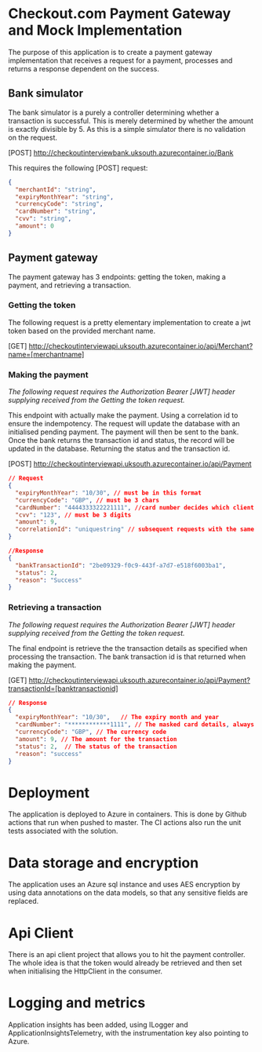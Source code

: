 # Checkout.com Payment Gateway and Mock Implementation

The purpose of this application is to create a payment gateway implementation that receives a request for a payment, processes and returns a response dependent on the success.

## Bank simulator

The bank simulator is a purely a controller determining whether a transaction is successful. This is merely determined by whether the amount is exactly divisible by 5. As this is a simple simulator there is no validation on the request.

[POST] http://checkoutinterviewbank.uksouth.azurecontainer.io/Bank

This requires the following [POST] request:
~~~json
{
  "merchantId": "string",
  "expiryMonthYear": "string",
  "currencyCode": "string",
  "cardNumber": "string",
  "cvv": "string",
  "amount": 0
}
~~~

## Payment gateway

The payment gateway has 3 endpoints: getting the token, making a payment, and retrieving a transaction.

### Getting the token

The following request is a pretty elementary implementation to create a jwt token based on the provided merchant name.

[GET] http://checkoutinterviewapi.uksouth.azurecontainer.io/api/Merchant?name=[merchantname]

### Making the payment

*The following request requires the Authorization Bearer [JWT] header supplying received from the Getting the token request.*

This endpoint with actually make the payment. Using a correlation id to ensure the indempotency. The request will update the database with an initialised pending payment. The payment will then be sent to the bank. Once the bank returns the transaction id and status, the record will be updated in the database. Returning the status and the transaction id.

[POST] http://checkoutinterviewapi.uksouth.azurecontainer.io/api/Payment


~~~json
// Request
{
  "expiryMonthYear": "10/30", // must be in this format
  "currencyCode": "GBP", // must be 3 chars
  "cardNumber": "4444333322221111", //card number decides which client to use
  "cvv": "123", // must be 3 digits
  "amount": 9,
  "correlationId": "uniquestring" // subsequent requests with the same correlation id will fail unless payment still pending
}

//Response
{
  "bankTransactionId": "2be09329-f0c9-443f-a7d7-e518f6003ba1",
  "status": 2,
  "reason": "Success"
}
~~~

### Retrieving a transaction

*The following request requires the Authorization Bearer [JWT] header supplying received from the Getting the token request.*

The final endpoint is retrieve the the transaction details as specified when processing the transaction. The bank transaction id is that returned when making the payment.

[GET] http://checkoutinterviewapi.uksouth.azurecontainer.io/api/Payment?transactionId=[banktransactionid]

~~~json
// Response
{
  "expiryMonthYear": "10/30",   // The expiry month and year 
  "cardNumber": "************1111", // The masked card details, always showing last 4 digits
  "currencyCode": "GBP", // The currency code
  "amount": 9, // The amount for the transaction
  "status": 2,  // The status of the transaction
  "reason": "success"
}
~~~

# Deployment

The application is deployed to Azure in containers. This is done by Github actions that run when pushed to master. The CI actions also run the unit tests associated with the solution. 

# Data storage and encryption

The application uses an Azure sql instance and uses AES encryption by using data annotations on the data models, so that any sensitive fields are replaced.

# Api Client

There is an api client project that allows you to hit the payment controller. The whole idea is that the token would already be retrieved and then set when initialising the HttpClient in the consumer.

# Logging and metrics

Application insights has been added, using ILogger and ApplicationInsightsTelemetry, with the instrumentation key also pointing to Azure.